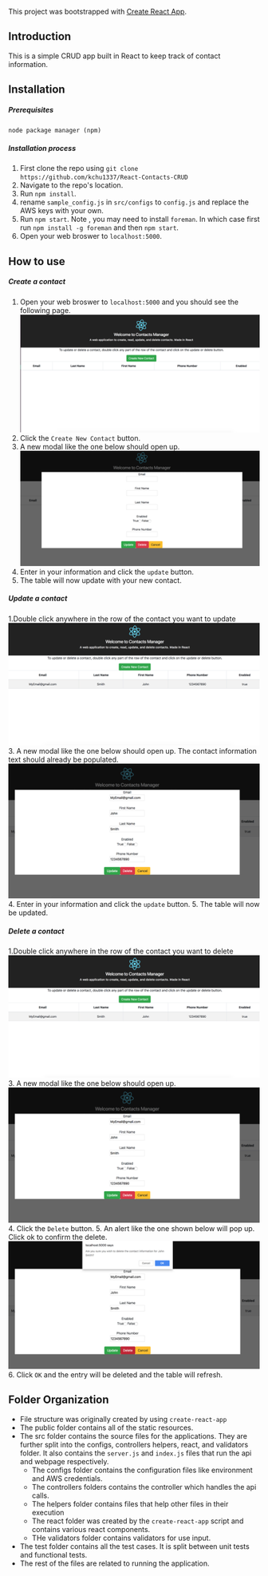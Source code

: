 This project was bootstrapped with [Create React App](https://github.com/facebookincubator/create-react-app).

## Introduction
This is a simple CRUD app built in React to keep track of contact information.

## Installation

##### Prerequisites
`node package manager (npm)`

##### Installation process
1. First clone the repo using `git clone https://github.com/kchu1337/React-Contacts-CRUD`
2. Navigate to the repo's location.
3. Run `npm install`.
4. rename `sample_config.js` in `src/configs` to `config.js` and replace the AWS keys with your own. 
5. Run `npm start`. Note , you may need to install `foreman`. In which case first 
run `npm install -g foreman` and then `npm start`.
6. Open your web broswer to `localhost:5000`.

## How to use
##### Create a contact
1. Open your web broswer to `localhost:5000` and you should see the following page.
![start](public/startscreen.png)
2. Click the `Create New Contact` button. 
3. A new modal like the one below should open up.
![create](public/create.png)
4. Enter in your information and click the `update` button. 
5. The table will now update with your new contact. 

##### Update a contact
1.Double click anywhere in the row of the contact you want to update
![updatepage](public/updatepage.png)
3. A new modal like the one below should open up. The contact information text should already be populated.
![modal](public/existmodal.png)
4. Enter in your information and click the `update` button. 
5. The table will now be updated. 

##### Delete a contact
1.Double click anywhere in the row of the contact you want to delete
![updatepage](public/updatepage.png)
3. A new modal like the one below should open up.
![modal](public/existmodal.png)
4. Click the `Delete` button. 
5. An alert like the one shown below will pop up. Click ok to confirm the delete.
![modal](public/deleteconfirm.png)
6. Click `OK` and the entry will be deleted and the table will refresh.

## Folder Organization
- File structure was originally created by using `create-react-app`
- The public folder contains all of the static resources.
- The src folder contains the source files for the applications. They are further split into the configs, controllers
helpers, react, and validators folder. It also contains the `server.js` and `index.js` files that run the api and 
webpage respectively.
    - The configs folder contains the configuration files like environment and AWS credentials.
    - The controllers folders contains the controller which handles the api calls.
    - The helpers folder contains files that help other files in their execution
    - The react folder was created by the `create-react-app` script and contains various react components.
    - THe validators folder contains validators for use input.  
- The test folder contains all the test cases. It is split between unit tests and functional tests. 
- The rest of the files are related to running the application. 
